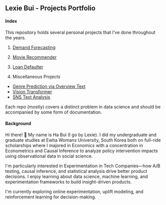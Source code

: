 ## Lexie Bui - Projects Portfolio 

<h4>Index</h4>

This repository holds several personal projects that I've done throughout the years. 

1. [Demand Forecasting](https://github.com/lexie21/demandforecasting)

2. [Movie Recommender](https://github.com/lexie21/movierecommender)

3. [Loan Defaulter](https://github.com/lexie21/loandefaulter)

4. Miscellaneous Projects
- [Genre Prediction via Overview Text](https://github.com/lexie21/allthingsmovie)
- [Vision Transformer](https://github.com/lexie21/deeplearning)
- [SNS Text Analysis](https://github.com/lexie21/socialmediatext)

Each repo (mostly) covers a distinct problem in data science and should be accompanied by some form of documentation.

<h4>Background</h4>

Hi there! 👋 My name is Ha Bui (I go by Lexie). I did my undergraduate and graduate studies at Ewha Womans University, South Korea both on full-ride scholarships where I majored in Economics with a concentration in Econometrics and Causal Inference to analyze policy intervention impacts using observational data in social science. 

I'm particularly interested in Experimentation in Tech Companies—how A/B testing, causal inference, and statistical analysis drive better product decisions. I enjoy learning about data science, machine learning, and experimentation frameworks to build insight-driven products. 

I'm currently exploring online experimentation, uplift modeling, and reinforcement learning for decision-making. 
<!--
**lexie21/lexie21** is a ✨ _special_ ✨ repository because its `README.md` (this file) appears on your GitHub profile.

Here are some ideas to get you started:

- 🔭 I’m currently working on ...
- 🌱 I’m currently learning ...
- 👯 I’m looking to collaborate on ...
- 🤔 I’m looking for help with ...
- 💬 Ask me about ...
- 📫 How to reach me: ...
- 😄 Pronouns: ...
- ⚡ Fun fact: ...
-->
